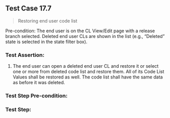 ## Test Case 17.7

> Restoring end user code list

Pre-condition: The end user is on the CL View/Edit page with a release branch selected. Deleted end user CLs are shown in the list (e.g., “Deleted” state is selected in the state filter box).



### Test Assertion:

1. The end user can open a deleted end user CL and restore it or select one or more from deleted code list and restore them. All of its Code List Values shall be restored as well. The code list shall have the same data as before it was deleted.

### Test Step Pre-condition:



### Test Step: